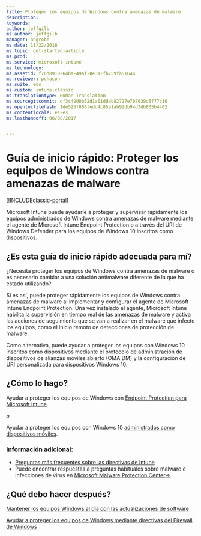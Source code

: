 ```yaml
---
title: Proteger los equipos de Windows contra amenazas de malware
description: 
keywords: 
author: jeffgilb
ms.author: jeffgilb
manager: angrobe
ms.date: 11/22/2016
ms.topic: get-started-article
ms.prod: 
ms.service: microsoft-intune
ms.technology: 
ms.assetid: f76d8910-64ba-49af-8e31-fb759fa51644
ms.reviewer: pchacon
ms.suite: ems
ms.custom: intune-classic
ms.translationtype: Human Translation
ms.sourcegitcommit: df3c42d8b52d1a01ddab82727e707639d5f77c16
ms.openlocfilehash: 1de525f808fedd4c85a1ab92db94d3db805b4402
ms.contentlocale: es-es
ms.lasthandoff: 06/08/2017


---
```


# <a name="quick-start-guide-protect-windows-pcs-against-malware-threats"></a>Guía de inicio rápido: Proteger los equipos de Windows contra amenazas de malware

[!INCLUDE[classic-portal](../includes/classic-portal.md)]

Microsoft Intune puede ayudarle a proteger y supervisar rápidamente los equipos administrados de Windows contra amenazas de malware mediante el agente de Microsoft Intune Endpoint Protection o a través del URI de Windows Defender para los equipos de Windows 10 inscritos como dispositivos.

## <a name="is-this-quick-start-guide-right-for-me"></a>¿Es esta guía de inicio rápido adecuada para mí?
¿Necesita proteger los equipos de Windows contra amenazas de malware o es necesario cambiar a una solución antimalware diferente de la que ha estado utilizando?

Si es así, puede proteger rápidamente los equipos de Windows contra amenazas de malware al implementar y configurar el agente de Microsoft Intune Endpoint Protection. Una vez instalado el agente, Microsoft Intune habilita la supervisión en tiempo real de las amenazas de malware y activa las acciones de seguimiento que se van a realizar en el malware que infecte los equipos, como el inicio remoto de detecciones de protección de malware.

Como alternativa, puede ayudar a proteger los equipos con Windows 10 inscritos como dispositivos mediante el protocolo de administración de dispositivos de alianzas móviles abierto (OMA DM) y la configuración de URI personalizada para dispositivos Windows 10.

## <a name="how-do-i-do-it"></a>¿Cómo lo hago?
Ayudar a proteger los equipos de Windows con [Endpoint Protection para Microsoft Intune](/intune-classic/deploy-use/help-secure-windows-pcs-with-endpoint-protection-for-microsoft-intune).

*o*

Ayudar a proteger los equipos con Windows 10 [administrados como dispositivos móviles](/intune-classic/deploy-use/windows-10-policy-settings-in-microsoft-intune).


### <a name="additional-information"></a>Información adicional:
- [Preguntas más frecuentes sobre las directivas de Intune](/intune-classic/deploy-use/manage-settings-and-features-on-your-devices-with-microsoft-intune-policies#frequently-asked-questions-about-intune-policies)
- Puede encontrar respuestas a preguntas habituales sobre malware e infecciones de virus en <a href="https://www.microsoft.com/security/portal/mmpc/" target="_blank">Microsoft Malware Protection Center&rarr;</a>.


## <a name="what-should-i-do-next"></a>¿Qué debo hacer después?
[Mantener los equipos Windows al día con las actualizaciones de software](/intune-classic/deploy-use/keep-windows-pcs-up-to-date-with-software-updates-in-microsoft-intune)

[Ayudar a proteger los equipos de Windows mediante directivas del Firewall de Windows](/intune-classic/deploy-use/help-protect-windows-pcs-using-windows-firewall-policies-in-microsoft-intune)

